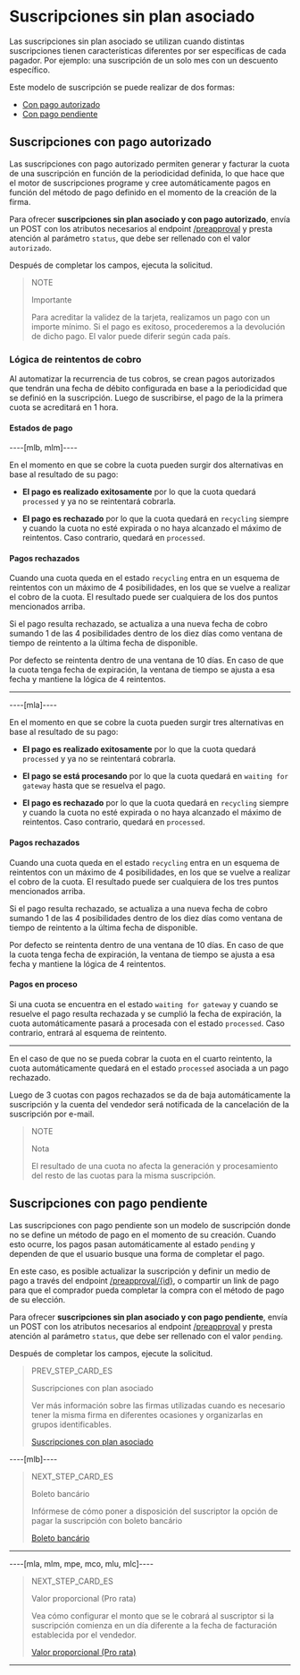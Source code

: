 # Suscripciones sin plan asociado

Las suscripciones sin plan asociado se utilizan cuando distintas suscripciones tienen características diferentes por ser específicas de cada pagador. Por ejemplo: una suscripción de un solo mes con un descuento específico.

Este modelo de suscripción se puede realizar de dos formas: 

* [Con pago autorizado](/developers/es/guides/subscriptions/integration-configuration/subscription-no-associated-plan#bookmark_suscripciones_con_pago_autorizado) 
* [Con pago pendiente](/developers/es/guides/subscriptions/integration-configuration/subscription-no-associated-plan#bookmark_suscripciones_con_pago_pendiente)

## Suscripciones con pago autorizado

Las suscripciones con pago autorizado permiten generar y facturar la cuota de una suscripción en función de la periodicidad definida, lo que hace que el motor de suscripciones programe y cree automáticamente pagos en función del método de pago definido en el momento de la creación de la firma.

Para ofrecer **suscripciones sin plan asociado y con pago autorizado**, envía un POST con los atributos necesarios al endpoint [/preapproval](/developers/es/reference/subscriptions/_preapproval/post) y presta atención al parámetro `status`, que debe ser rellenado con el valor `autorizado`. 

Después de completar los campos, ejecuta la solicitud.

> NOTE
>
> Importante
>
> Para acreditar la validez de la tarjeta, realizamos un pago con un importe mínimo. Si el pago es exitoso, procederemos a la devolución de dicho pago. El valor puede diferir según cada país.

### Lógica de reintentos de cobro

Al automatizar la recurrencia de tus cobros, se crean pagos autorizados que tendrán una fecha de débito configurada en base a la periodicidad que se definió en la suscripción. Luego de suscribirse, el pago de la la primera cuota se acreditará en 1 hora.

#### Estados de pago

----[mlb, mlm]----

En el momento en que se cobre la cuota pueden surgir dos alternativas en base al resultado de su pago:

* __El pago es realizado exitosamente__ por lo que la cuota quedará `processed` y ya no se reintentará cobrarla. 

* __El pago es rechazado__ por lo que la cuota quedará en `recycling` siempre y cuando la cuota no esté expirada o no haya alcanzado el máximo de reintentos. Caso contrario, quedará en `processed`.

#### Pagos rechazados

Cuando una cuota queda en el estado `recycling` entra en un esquema de reintentos con un máximo de 4 posibilidades, en los que se vuelve a realizar el cobro de la cuota. El resultado puede ser cualquiera de los dos puntos mencionados arriba. 

Si el pago resulta rechazado, se actualiza a una nueva fecha de cobro sumando 1 de las 4 posibilidades dentro de los diez días como ventana de tiempo de reintento a la última fecha de disponible.

Por defecto se reintenta dentro de una ventana de 10 días. En caso de que la cuota tenga fecha de expiración, la ventana de tiempo se ajusta a esa fecha y mantiene la lógica de 4 reintentos.

------------

----[mla]----

En el momento en que se cobre la cuota pueden surgir tres alternativas en base al resultado de su pago:

* __El pago es realizado exitosamente__ por lo que la cuota quedará `processed` y ya no se reintentará cobrarla. 

* __El pago se está procesando__ por lo que la cuota quedará en `waiting for gateway` hasta que se resuelva el pago.

* __El pago es rechazado__ por lo que la cuota quedará en `recycling` siempre y cuando la cuota no esté expirada o no haya alcanzado el máximo de reintentos. Caso contrario, quedará en `processed`.

#### Pagos rechazados

Cuando una cuota queda en el estado `recycling` entra en un esquema de reintentos con un máximo de 4 posibilidades, en los que se vuelve a realizar el cobro de la cuota. El resultado puede ser cualquiera de los tres puntos mencionados arriba. 

Si el pago resulta rechazado, se actualiza a una nueva fecha de cobro sumando 1 de las 4 posibilidades dentro de los diez días como ventana de tiempo de reintento a la última fecha de disponible.

Por defecto se reintenta dentro de una ventana de 10 días. En caso de que la cuota tenga fecha de expiración, la ventana de tiempo se ajusta a esa fecha y mantiene la lógica de 4 reintentos.

#### Pagos en proceso

Si una cuota se encuentra en el estado `waiting for gateway` y cuando se resuelve el pago resulta rechazada y se cumplió la fecha de expiración, la cuota automáticamente pasará a procesada con el estado `processed`. Caso contrario, entrará al esquema de reintento.

------------

En el caso de que no se pueda cobrar la cuota en el cuarto reintento, la cuota automáticamente quedará en el estado `processed` asociada a un pago rechazado.

Luego de 3 cuotas con pagos rechazados se da de baja automáticamente la suscripción y la cuenta del vendedor será notificada de la cancelación de la suscripción por e-mail.

> NOTE
> 
> Nota
> 
> El resultado de una cuota no afecta la generación y procesamiento del resto de las cuotas para la misma suscripción.

## Suscripciones con pago pendiente 

Las suscripciones con pago pendiente son un modelo de suscripción donde no se define un método de pago en el momento de su creación. Cuando esto ocurre, los pagos pasan automáticamente al estado `pending` y dependen de que el usuario busque una forma de completar el pago.

En este caso, es posible actualizar la suscripción y definir un medio de pago a través del endpoint [/preapproval/{id}](/developers/es/reference/subscriptions/_preapproval_id/put), o compartir un link de pago para que el comprador pueda completar la compra con el método de pago de su elección.

Para ofrecer **suscripciones sin plan asociado y con pago pendiente**, envía un POST con los atributos necesarios al endpoint [/preapproval](/developers/es/reference/subscriptions/_preapproval/post) y presta atención al parámetro `status`, que debe ser rellenado con el valor `pending`. 

Después de completar los campos, ejecute la solicitud.

> PREV_STEP_CARD_ES
>
> Suscripciones con plan asociado
>
> Ver más información sobre las firmas utilizadas cuando es necesario tener la misma firma en diferentes ocasiones y organizarlas en grupos identificables.
>
> [Suscripciones con plan asociado](/developers/es/docs/subscriptions/integration-configuration/subscriptions-associated-plan)

----[mlb]----
> NEXT_STEP_CARD_ES
>
> Boleto bancário
>
> Infórmese de cómo poner a disposición del suscriptor la opción de pagar la suscripción con boleto bancário
>
> [Boleto bancário](/developers/es/docs/subscriptions/integration-customization/payment-methods/boleto-bancario)
------------

----[mla, mlm, mpe, mco, mlu, mlc]----
> NEXT_STEP_CARD_ES
>
> Valor proporcional (Pro rata)
>
> Vea cómo configurar el monto que se le cobrará al suscriptor si la suscripción comienza en un día diferente a la fecha de facturación establecida por el vendedor.
>
> [Valor proporcional (Pro rata)](/developers/es/docs/subscriptions/integration-customization/payment-methods/proportional-amount)
------------